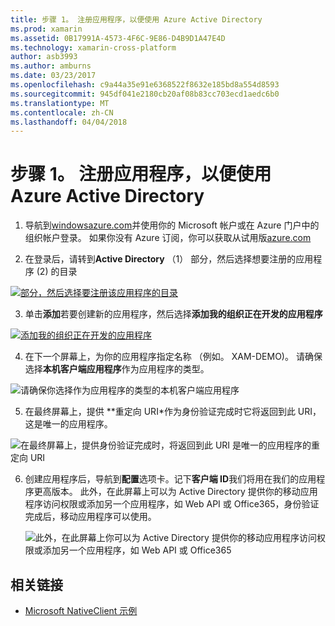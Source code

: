 ```yaml
---
title: 步骤 1。 注册应用程序，以便使用 Azure Active Directory
ms.prod: xamarin
ms.assetid: 0B17991A-4573-4F6C-9E86-D4B9D1A47E4D
ms.technology: xamarin-cross-platform
author: asb3993
ms.author: amburns
ms.date: 03/23/2017
ms.openlocfilehash: c9a44a35e91e6368522f8632e185bd8a554d8593
ms.sourcegitcommit: 945df041e2180cb20af08b83cc703ecd1aedc6b0
ms.translationtype: MT
ms.contentlocale: zh-CN
ms.lasthandoff: 04/04/2018
---
```

# <a name="step-1-register-an-app-to-use-azure-active-directory"></a>步骤 1。 注册应用程序，以便使用 Azure Active Directory

1. 导航到[windowsazure.com](https://manage.windowsazure.com)并使用你的 Microsoft 帐户或在 Azure 门户中的组织帐户登录。 如果你没有 Azure 订阅，你可以获取从试用版[azure.com](http://www.azure.com)

2. 在登录后，请转到**Active Directory** （1） 部分，然后选择想要注册的应用程序 (2) 的目录

  [ ![](register-images/01.-active-directory-in-azure-portal-sml.jpg "部分，然后选择要注册该应用程序的目录")](register-images/01.-active-directory-in-azure-portal.jpg#lightbox)

3. 单击**添加**若要创建新的应用程序，然后选择**添加我的组织正在开发的应用程序**

  [ ![](register-images/02.-add-new-application-sml.jpg "添加我的组织正在开发的应用程序")](register-images/02.-add-new-application.jpg#lightbox)

4. 在下一个屏幕上，为你的应用程序指定名称 （例如。 XAM-DEMO)。
  请确保选择**本机客户端应用程序**作为应用程序的类型。

  ![](register-images/03.-app-name.jpg "请确保你选择作为应用程序的类型的本机客户端应用程序")

5. 在最终屏幕上，提供 **重定向 URI*作为身份验证完成时它将返回到此 URI，这是唯一的应用程序。

  ![](register-images/04.-app-redirect.jpg "在最终屏幕上，提供身份验证完成时，将返回到此 URI 是唯一的应用程序的重定向 URI")

6. 创建应用程序后，导航到**配置**选项卡。记下**客户端 ID**我们将用在我们的应用程序更高版本。 此外，在此屏幕上可以为 Active Directory 提供你的移动应用程序访问权限或添加另一个应用程序，如 Web API 或 Office365，身份验证完成后，移动应用程序可以使用。

    ![](register-images/05.-configure.jpg "此外，在此屏幕上你可以为 Active Directory 提供你的移动应用程序访问权限或添加另一个应用程序，如 Web API 或 Office365")



## <a name="related-links"></a>相关链接

- [Microsoft NativeClient 示例](https://github.com/AzureADSamples/NativeClient-MultiTarget-DotNet)
